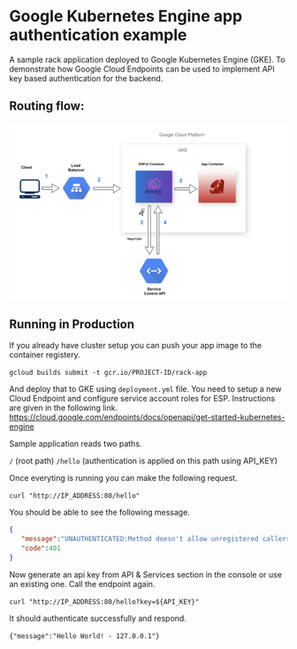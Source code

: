 # Google Kubernetes Engine app authentication example
A sample rack application deployed to Google Kubernetes Engine (GKE). To demonstrate how Google Cloud Endpoints can be used to implement API key based authentication for the backend.

## Routing flow:
![routing_flow][routing_flow]

[routing_flow]: https://github.com/ajazfarhad/gke_app_authentication_example/raw/master/routing_flow.png "Routing Flow"

## Running in Production
If you already have cluster setup you can push your app image to the container registery.

```gcloud builds submit -t gcr.io/PROJECT-ID/rack-app```

And deploy that to GKE using ```deployment.yml``` file. You need to setup a new Cloud Endpoint and configure service account roles for ESP. Instructions are given in the following link.
https://cloud.google.com/endpoints/docs/openapi/get-started-kubernetes-engine

Sample application reads two paths.

`/` (root path)
`/hello` (authentication is applied on this path using API_KEY)

Once everyting is running you can make the following request.

```curl "http://IP_ADDRESS:80/hello"```

You should be able to see the following message.

```json
{
   "message":"UNAUTHENTICATED:Method doesn't allow unregistered callers (callers without established identity). Please use API Key or other form of API consumer identity to call this API.",
   "code":401
}
```

Now generate an api key from API & Services section in the console or use an existing one. Call the endpoint again.

```curl "http://IP_ADDRESS:80/hello?key=${API_KEY}"```

It should authenticate successfully and respond.

```{"message":"Hello World! - 127.0.0.1"}```

